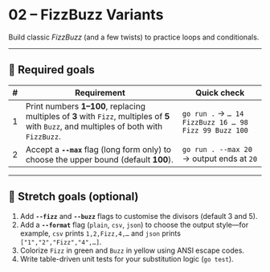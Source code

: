 # 02 – FizzBuzz Variants

Build classic *FizzBuzz* (and a few twists) to practice loops and conditionals.

---

## 🌟 Required goals

| # | Requirement | Quick check |
|---|-------------|-------------|
| 1 | Print numbers **1–100**, replacing multiples of **3** with `Fizz`, multiples of **5** with `Buzz`, and multiples of both with `FizzBuzz`. | `go run .` → `… 14 FizzBuzz 16 … 98 Fizz 99 Buzz 100` |
| 2 | Accept a **`--max`** flag (long form only) to choose the upper bound (default **100**). | `go run . --max 20` → output ends at `20` |

---

## 🚀 Stretch goals (optional)

1. Add **`--fizz`** and **`--buzz`** flags to customise the divisors (default 3 and 5).
2. Add a **`--format`** flag (`plain`, `csv`, `json`) to choose the output style—for example, `csv` prints `1,2,Fizz,4,…` and `json` prints `["1","2","Fizz","4",…]`.
3. Colorize `Fizz` in green and `Buzz` in yellow using ANSI escape codes.
4. Write table-driven unit tests for your substitution logic (`go test`). 